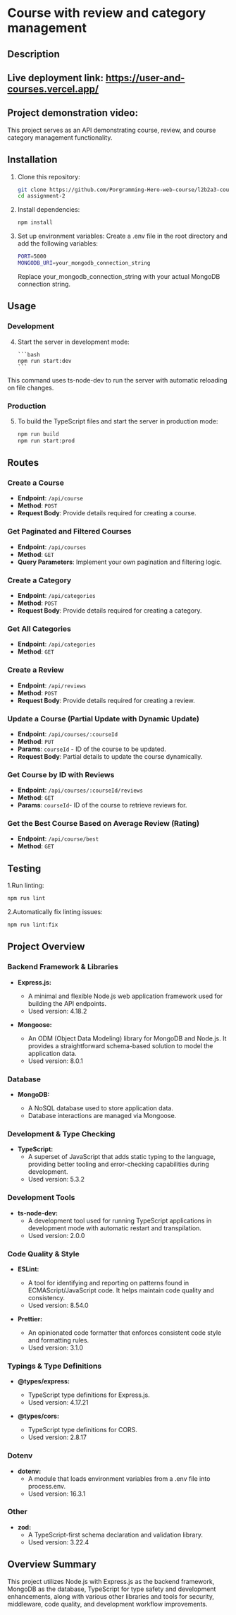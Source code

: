 # Course with review and category management

## Description
## Live deployment link: https://user-and-courses.vercel.app/
## Project demonstration video: 
This project serves as an API demonstrating course, review, and course category management functionality.

## Installation

1. Clone this repository:

   ```bash
   git clone https://github.com/Porgramming-Hero-web-course/l2b2a3-course-review-belalhossain22000.git
   cd assignment-2
   ```

2. Install dependencies:

   ```bash
   npm install
   ```

3. Set up environment variables:
   Create a .env file in the root directory and add the following variables:

   ```bash
   PORT=5000
   MONGODB_URI=your_mongodb_connection_string
   ```

   Replace your_mongodb_connection_string with your actual MongoDB connection string.

## Usage

### Development

4.  Start the server in development mode:

        ```bash
        npm run start:dev
        ```

This command uses ts-node-dev to run the server with automatic reloading on file changes.

### Production

5. To build the TypeScript files and start the server in production mode:

   ```bash
   npm run build
   npm run start:prod
   ```

## Routes

### Create a Course

- **Endpoint**: `/api/course`
- **Method**: `POST`
- **Request Body**: Provide details required for creating a course.

### Get Paginated and Filtered Courses

- **Endpoint**: `/api/courses`
- **Method**: `GET`
- **Query Parameters**: Implement your own pagination and filtering logic.

### Create a Category

- **Endpoint**: `/api/categories`
- **Method**: `POST`
- **Request Body**: Provide details required for creating a category.

### Get All Categories

- **Endpoint**: `/api/categories`
- **Method**: `GET`

### Create a Review

- **Endpoint**: `/api/reviews`
- **Method**: `POST`
- **Request Body**: Provide details required for creating a review.

### Update a Course (Partial Update with Dynamic Update)

- **Endpoint**: `/api/courses/:courseId`
- **Method**: `PUT`
- **Params**: `courseId` - ID of the course to be updated.
- **Request Body**: Partial details to update the course dynamically.

### Get Course by ID with Reviews

- **Endpoint**: `/api/courses/:courseId/reviews`
- **Method**: `GET`
- **Params**: `courseId`- ID of the course to retrieve reviews for.

### Get the Best Course Based on Average Review (Rating)

- **Endpoint**: `/api/course/best`
- **Method**: `GET`

## Testing

1.Run linting:

```bash
npm run lint

```

2.Automatically fix linting issues:

```bash
npm run lint:fix
```

## Project Overview

### Backend Framework & Libraries

- **Express.js:**

  - A minimal and flexible Node.js web application framework used for building the API endpoints.
  - Used version: 4.18.2

- **Mongoose:**
  - An ODM (Object Data Modeling) library for MongoDB and Node.js. It provides a straightforward schema-based solution to model the application data.
  - Used version: 8.0.1

### Database

- **MongoDB:**

  - A NoSQL database used to store application data.
  - Database interactions are managed via Mongoose.

### Development & Type Checking

- **TypeScript:**
  - A superset of JavaScript that adds static typing to the language, providing better tooling and error-checking capabilities during development.
  - Used version: 5.3.2

### Development Tools

- **ts-node-dev:**
  - A development tool used for running TypeScript applications in development mode with automatic restart and transpilation.
  - Used version: 2.0.0

### Code Quality & Style

- **ESLint:**

  - A tool for identifying and reporting on patterns found in ECMAScript/JavaScript code. It helps maintain code quality and consistency.
  - Used version: 8.54.0

- **Prettier:**
  - An opinionated code formatter that enforces consistent code style and formatting rules.
  - Used version: 3.1.0

### Typings & Type Definitions

- **@types/express:**

  - TypeScript type definitions for Express.js.
  - Used version: 4.17.21

- **@types/cors:**
  - TypeScript type definitions for CORS.
  - Used version: 2.8.17

### Dotenv

- **dotenv:**
  - A module that loads environment variables from a .env file into process.env.
  - Used version: 16.3.1

### Other

- **zod:**
  - A TypeScript-first schema declaration and validation library.
  - Used version: 3.22.4

## Overview Summary

This project utilizes Node.js with Express.js as the backend framework, MongoDB as the database, TypeScript for type safety and development enhancements, along with various other libraries and tools for security, middleware, code quality, and development workflow improvements.
